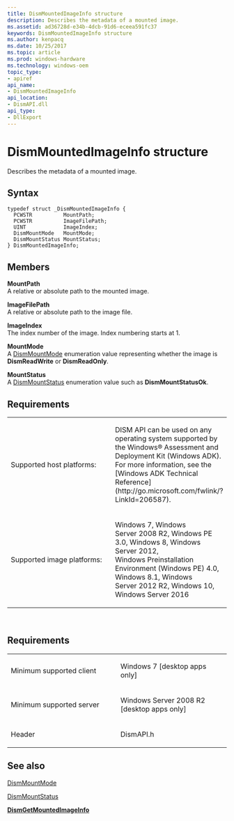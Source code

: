 ```yaml
---
title: DismMountedImageInfo structure
description: Describes the metadata of a mounted image.
ms.assetid: ad36728d-e34b-4dcb-91d6-eceea591fc37
keywords: DismMountedImageInfo structure
ms.author: kenpacq
ms.date: 10/25/2017
ms.topic: article
ms.prod: windows-hardware
ms.technology: windows-oem
topic_type: 
- apiref
api_name: 
- DismMountedImageInfo
api_location: 
- DismAPI.dll
api_type: 
- DllExport
---
```


# DismMountedImageInfo structure


Describes the metadata of a mounted image.

Syntax
---

```
typedef struct _DismMountedImageInfo {
  PCWSTR          MountPath;
  PCWSTR          ImageFilePath;
  UINT            ImageIndex;
  DismMountMode   MountMode;
  DismMountStatus MountStatus;
} DismMountedImageInfo;
```

Members
----

**MountPath**  
A relative or absolute path to the mounted image.

**ImageFilePath**  
A relative or absolute path to the image file.

**ImageIndex**  
The index number of the image. Index numbering starts at 1.

**MountMode**  
A [DismMountMode](dismmountmode-enumeration.md) enumeration value representing whether the image is **DismReadWrite** or **DismReadOnly**.

**MountStatus**  
A [DismMountStatus](dismmountstatus-enumeration.md) enumeration value such as **DismMountStatusOk**.

## <span id="Requirements"></span><span id="requirements"></span><span id="REQUIREMENTS"></span>Requirements


<table>
<colgroup>
<col width="50%" />
<col width="50%" />
</colgroup>
<tbody>
<tr class="odd">
<td><p>Supported host platforms:</p></td>
<td><p>DISM API can be used on any operating system supported by the Windows® Assessment and Deployment Kit (Windows ADK). For more information, see the [Windows ADK Technical Reference](http://go.microsoft.com/fwlink/?LinkId=206587).</p></td>
</tr>
<tr class="even">
<td><p>Supported image platforms:</p></td>
<td><p>Windows 7, Windows Server 2008 R2, Windows PE 3.0, Windows 8, Windows Server 2012, Windows Preinstallation Environment (Windows PE) 4.0, Windows 8.1, Windows Server 2012 R2, Windows 10, Windows Server 2016</p></td>
</tr>
</tbody>
</table>

 

Requirements
---------

<table>
<colgroup>
<col width="50%" />
<col width="50%" />
</colgroup>
<tbody>
<tr class="odd">
<td><p>Minimum supported client</p></td>
<td><p>Windows 7 [desktop apps only]</p></td>
</tr>
<tr class="even">
<td><p>Minimum supported server</p></td>
<td><p>Windows Server 2008 R2 [desktop apps only]</p></td>
</tr>
<tr class="odd">
<td><p>Header</p></td>
<td>DismAPI.h</td>
</tr>
</tbody>
</table>

## <span id="see_also"></span>See also


[DismMountMode](dismmountmode-enumeration.md)

[DismMountStatus](dismmountstatus-enumeration.md)

[**DismGetMountedImageInfo**](dismgetmountedimageinfo-function.md)

 

 




